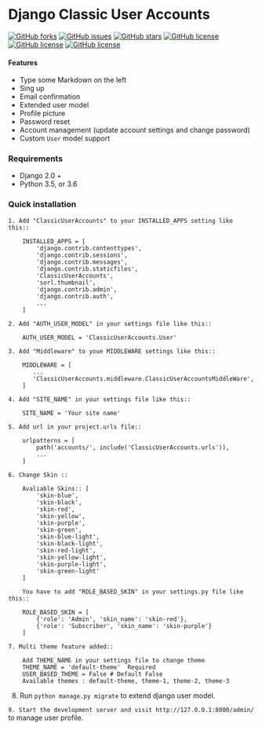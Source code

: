 # Django Classic User Accounts

[![GitHub forks](https://img.shields.io/github/forks/sumankumar72/django-classic-user-account.svg)](https://github.com/sumankumar72/django-classic-user-account/network) [![GitHub issues](https://img.shields.io/github/issues/sumankumar72/django-classic-user-account.svg)](https://github.com/sumankumar72/django-classic-user-account/issues) [![GitHub stars](https://img.shields.io/github/stars/sumankumar72/django-classic-user-account.svg)](https://github.com/sumankumar72/django-classic-user-account/stargazers) [![GitHub license](https://img.shields.io/github/license/sumankumar72/django-classic-user-account.svg)](https://github.com/sumankumar72/django-classic-user-account) [![GitHub license](https://img.shields.io/badge/This%20month%20downloads-4864%2B-brightgreen.svg)](https://github.com/sumankumar72/django-classic-user-account) [![GitHub license](https://img.shields.io/badge/Total%20downloads-9955%2B-brightgreen.svg)](https://github.com/sumankumar72/django-classic-user-account)



#### Features
  - Type some Markdown on the left
  - Sing up
  - Email confirmation
  - Extended user model
  - Profile picture
  - Password reset
  - Account management (update account settings and change password)
  - Custom `User` model support

### Requirements
  - Django 2.0 +
  - Python 3.5, or 3.6

### Quick installation


`1. Add "ClassicUserAccounts" to your INSTALLED_APPS setting like this::`
```
    INSTALLED_APPS = [
        'django.contrib.contenttypes',
	    'django.contrib.sessions',
	    'django.contrib.messages',
	    'django.contrib.staticfiles',
	    'ClassicUserAccounts',
	    'sorl.thumbnail',
	    'django.contrib.admin',
	    'django.contrib.auth',
	    ...
    ]
```
`2. Add "AUTH_USER_MODEL" in your settings file like this::`
```
	AUTH_USER_MODEL = 'ClassicUserAccounts.User'
```

`3. Add "Middleware" to youe MIDDLEWARE settings like this::`
```
	MIDDLEWARE = [
	   ...
	   'ClassicUserAccounts.middleware.ClassicUserAccountsMiddleWare',
	]
```

`4. Add "SITE_NAME" in your settings file like this::`
```
    SITE_NAME = 'Your site name'
```

`5. Add url in your project.urls file::`
```
	urlpatterns = [
	    path('accounts/', include('ClassicUserAccounts.urls')),
		...
	]
```
`6. Change Skin ::`
```
    Avaliable Skins:: [
        'skin-blue',
        'skin-black',
        'skin-red',
        'skin-yellow',
        'skin-purple',
        'skin-green',
        'skin-blue-light',
        'skin-black-light',
        'skin-red-light',
        'skin-yellow-light',
        'skin-purple-light',
        'skin-green-light'
    ]

    You have to add "ROLE_BASED_SKIN" in your settings.py file like this::

    ROLE_BASED_SKIN = [
        {'role': 'Admin', 'skin_name': 'skin-red'},
        {'role': 'Subscriber', 'skin_name': 'skin-purple'}
    ]
```
`7. Multi theme feature added::`
```
    Add THEME_NAME in your settings file to change theme
    THEME_NAME = 'default-theme'  Required
    USER_BASED_THEME = False # Default False
    Available themes : default-theme, theme-1, theme-2, theme-3
```

8. Run `python manage.py migrate` to extend django user model.

`9. Start the development server and visit http://127.0.0.1:8000/admin/` to manage user profile.
